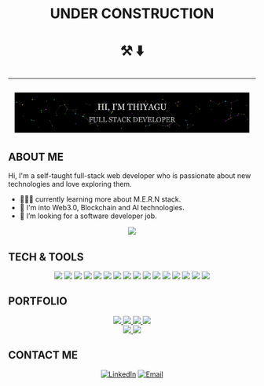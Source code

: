 
<h1 align= "center" >  UNDER CONSTRUCTION
</h1> 
<h1 align= "center" > ⚒️ ⬇️

---

<div align="center">
<img width = "95%" src ="https://raw.githubusercontent.com/thiyagu23/thiyagu23/main/2022-08-27-13-21-26_AdobeExpress.gif" >
</div>

## ABOUT ME

 Hi, I'm a self-taught full-stack web developer who is passionate about new technologies and love exploring them. 
 
- 🧑🏻‍💻 currently learning more about M.E.R.N stack.
- 🎯 I'm into Web3.0, Blockchain and AI technologies.
- 🏢 I’m looking for a software developer job.

[<div align="center">
<img  width = "140px" src="http://img.shields.io/badge/-Resume-283274?style=flat&logo=read the docs&logoColor=white"></div>](https://github.com/thiyagu23/thiyagu23/raw/main/Resume%20(4).pdf)

## TECH & TOOLS

<div align="center">
<img width = "80px" src = "https://img.shields.io/badge/-HTML5-E34F26?style=flat&logo=html5&logoColor=white"> 
<img width = "70px" src = "https://img.shields.io/badge/-CSS3-1572B6?style=flat&logo=css3&logoColor=white">
<img width = "100px" src="https://img.shields.io/badge/-Bootstrap-7952B3?style=flat&logo=bootstrap&logoColor=white">
<img width = "120px" src="http://img.shields.io/badge/-Tailwind CSS-06B6D4?style=flat&logo=Tailwind CSS&logoColor=white">
<img width = "105px" src="https://img.shields.io/badge/-JavaScript-eed718?style=flat&logo=javascript&logoColor=ffffff">
<img width = "65px" src="https://img.shields.io/badge/-Sass-cc6699?style=flat&logo=sass&logoColor=ffffff">
<img width = "75px" src="https://img.shields.io/badge/-React-000000?style=flat&logo=react&logoColor=00c8ff">
<img width = "100px" src="https://img.shields.io/badge/-MongoDB-4DB33D?style=flat&logo=mongodb&logoColor=FFFFFF">
<img width = "85px" src="https://img.shields.io/badge/-MySQL-F29111?style=flat&logo=mysql&logoColor=FFFFFF">
<img width = "105px" src="https://img.shields.io/badge/-Express.js-787878?style=flat&logo=express&logoColor=white">
<img width = "85px" src="https://img.shields.io/badge/-Node.js-3C873A?style=flat&logo=Node.js&logoColor=white">
<img width = "90px" src="https://img.shields.io/badge/-Firebase-FFA611?style=flat&logo=firebase&logoColor=FFFFFF">
<img width = "52px" src="http://img.shields.io/badge/-Git-F1502F?style=flat&logo=git&logoColor=FFFFFF">
<img width = "80px" src="http://img.shields.io/badge/-Github-000000?style=flat&logo=github&logoColor=FFFFFF">
<img width = "90px" src="http://img.shields.io/badge/-VS%20Code-007ACC?style=flat&logo=visual%20studio%20code&logoColor=white">
<img width = "80px" src="http://img.shields.io/badge/-Heroku-430098?style=flat&logo=heroku&logoColor=white">
</div>

## PORTFOLIO
<div align="center" >
<a href="https://github.com/thiyagu23/tindog">
<img height="120em" src="https://github-readme-stats.vercel.app/api/pin/?username=thiyagu23&repo=tindog&theme=buefy&layout=compact" />
</a>
<a href="https://github.com/thiyagu23/blog-website">
<img height="120em" src="https://github-readme-stats.vercel.app/api/pin/?username=thiyagu23&repo=blog-website&theme=buefy&layout=compact" />
</a>
<a href="https://github.com/thiyagu23/blog-website">
<img height="120em" src="https://github-readme-stats.vercel.app/api/pin/?username=thiyagu23&repo=blog-website&theme=buefy&layout=compact" />
</a>
<a href="https://github.com/thiyagu23/blog-website">
<img height="120em" src="https://github-readme-stats.vercel.app/api/pin/?username=thiyagu23&repo=blog-website&theme=buefy&layout=compact" />
</a>
</div>


<div align="center" >
<a  href="https://github.com/thiyagu23">
  <img height="130em" src="https://github-readme-stats.vercel.app/api?username=thiyagu23&theme=github_dark&show_icons=true" />
  <img height="130em" src="https://github-readme-stats.vercel.app/api/top-langs/?username=thiyagu23&theme=github_dark&layout=compact" />
</a>
</div>



## CONTACT ME

<div align="center">
<a href="https://www.linkedin.com/in/thiyagaraj-m"><img width="21%" alt="LinkedIn" src="https://img.shields.io/badge/LinkedIn-Thiyagaraj M-blue?style=flat-square&logo=linkedin"></a>
<a href="mailto:thiyagaraj1501@gmail.com"><img width="30%" alt="Email" src="https://img.shields.io/badge/Email-thiyagaraj1501@gmail.com-blue?style=flat-square&logo=gmail"></a>
</div>
